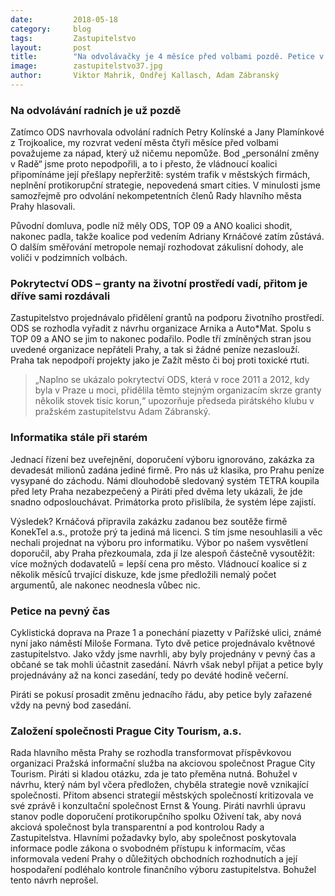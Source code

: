 ```yaml
---
date:         2018-05-18
category:     blog
tags:         Zastupitelstvo
layout:       post
title:        "Na odvolávačky je 4 měsíce před volbami pozdě. Petice v pevný čas neprojednány a granty na životní prostředí zaříznuty" 
image:        zastupitelstvo37.jpg
author:       Viktor Mahrik, Ondřej Kallasch, Adam Zábranský
---
```


### Na odvolávání radních je už pozdě

Zatímco ODS navrhovala odvolání radních Petry Kolínské a Jany Plamínkové z Trojkoalice, my rozvrat vedení města čtyři měsíce před volbami považujeme za nápad, který už ničemu nepomůže. Bod „personální změny v Radě“ jsme proto nepodpořili, a to i přesto, že vládnoucí koalici připomínáme její přešlapy nepřeržitě: systém trafik v městských firmách, neplnění protikorupční strategie, nepovedená smart cities. V minulosti jsme samozřejmě pro odvolání nekompetentních členů Rady hlavního města Prahy hlasovali.

Původní domluva, podle níž měly ODS, TOP 09 a ANO koalici shodit, nakonec padla, takže koalice pod vedením Adriany Krnáčové zatím zůstává. O dalším směřování metropole nemají rozhodovat zákulisní dohody, ale voliči v podzimních volbách. 

### Pokrytectví ODS – granty na životní prostředí vadí, přitom je dříve sami rozdávali

Zastupitelstvo projednávalo přidělení grantů na podporu životního prostředí. ODS se rozhodla vyřadit z návrhu organizace Arnika a Auto*Mat. Spolu s TOP 09 a ANO se jim to nakonec podařilo. Podle tří zmíněných stran jsou uvedené organizace nepřáteli Prahy, a tak si žádné peníze nezaslouží. Praha tak nepodpoří projekty jako je Zažít město či boj proti toxické rtuti.

> „Naplno se ukázalo pokrytectví ODS, která v roce 2011 a 2012, kdy byla v Praze u moci, přidělila těmto stejným organizacím skrze granty několik stovek tisíc korun,“ upozorňuje předseda pirátského klubu v pražském zastupitelstvu Adam Zábranský.

### Informatika stále při starém

Jednací řízení bez uveřejnění, doporučení výboru ignorováno, zakázka za devadesát milionů zadána jediné firmě. Pro nás už klasika, pro Prahu peníze vysypané do záchodu. Námi dlouhodobě sledovaný systém TETRA koupila před lety Praha nezabezpečený a Piráti před dvěma lety ukázali, že jde snadno odposlouchávat. Primátorka proto přislíbila, že systém lépe zajistí. 

Výsledek? Krnáčová připravila zakázku zadanou bez soutěže firmě KonekTel a.s., protože prý ta jediná má licenci. S tím jsme nesouhlasili a věc nechali projednat na výboru pro informatiku. Výbor po našem vysvětlení doporučil, aby Praha přezkoumala, zda jí lze alespoň částečně vysoutěžit: více možných dodavatelů = lepší cena pro město. Vládnoucí koalice si z několik měsíců trvající diskuze, kde jsme předložili nemalý počet argumentů, ale nakonec neodnesla vůbec nic.

### Petice na pevný čas

Cyklistická doprava na Praze 1 a ponechání piazetty v Pařížské ulici, známé nyní jako náměstí Miloše Formana. Tyto dvě petice projednávalo květnové zastupitelstvo. Jako vždy jsme navrhli, aby byly projednány v pevný čas a občané se tak mohli účastnit zasedání. Návrh však nebyl přijat a petice byly projednávány až na konci zasedání, tedy po deváté hodině večerní. 

Piráti se pokusí prosadit změnu jednacího řádu, aby petice byly zařazené vždy na pevný bod zasedání.

### Založení společnosti Prague City Tourism, a.s.

Rada hlavního města Prahy se rozhodla transformovat příspěvkovou organizaci Pražská informační služba na akciovou společnost Prague City Tourism. Piráti si kladou otázku, zda je tato přeměna nutná. Bohužel v návrhu, který nám byl včera předložen, chyběla strategie nově vznikající společnosti. Přitom absenci strategií městských společností kritizovala ve své zprávě i konzultační společnost  Ernst & Young. Piráti navrhli úpravu stanov podle doporučení protikorupčního spolku Oživení tak, aby nová akciová společnost byla transparentní a pod kontrolou Rady a Zastupitelstva. Hlavními požadavky bylo, aby společnost poskytovala informace podle zákona o svobodném přístupu k informacím, včas informovala vedení Prahy o důležitých obchodních rozhodnutích a její hospodaření podléhalo kontrole finančního výboru zastupitelstva. Bohužel tento návrh neprošel.

